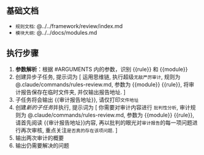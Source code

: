 ## 基础文档
- `规则文档`: @../../framework/review/index.md
- `模块大纲`: @../../docs/modules.md

## 执行步骤
1. **参数解析**：根据 #ARGUMENTS 内的参数，识别 {{rule}} 和 {{module}}
2. 创建异步子任务, 提示词为 
[
    运用思维链, 执行超级`无敌严厉审计`, 规则为 @.claude/commands/rules-review.md, 参数为 {{module}} {{rule}}, 将审计报告保存在临时文件夹, 并仅输出报告地址.
]
3. 子任务将会输出 {{审计报告地址}}, 请仅打印`文件地址`
4. 创建*新的子任务*并执行, 提示词为 
[
    你需要对审计内容进行 `批判性分析`, 审计规则为 @.claude/commands/rules-review.md, 参数为 {{module}} {{rule}}, 请首先阅读 {{审计报告地址}}内容, 再以批判的眼光对`审计报告`的每一项问题进行再次审核, 重点关注`是否真的存在该项问题`.
]
5. 输出两次审计的概要
6. 输出仍需要解决的问题
